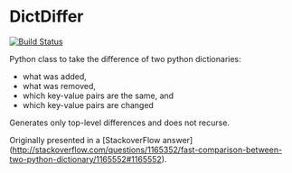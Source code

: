 DictDiffer
===
[![Build Status](https://travis-ci.org/mortbauer/fastdictdiffer.png)](https://travis-ci.org/mortbauer/fastdictdiffer)

Python class to take the difference of two python dictionaries:
- what was added,
- what was removed,
- which key-value pairs are the same, and
- which key-value pairs are changed

Generates only top-level differences and does not recurse.

Originally presented in a [StackoverFlow answer]
(http://stackoverflow.com/questions/1165352/fast-comparison-between-two-python-dictionary/1165552#1165552).


